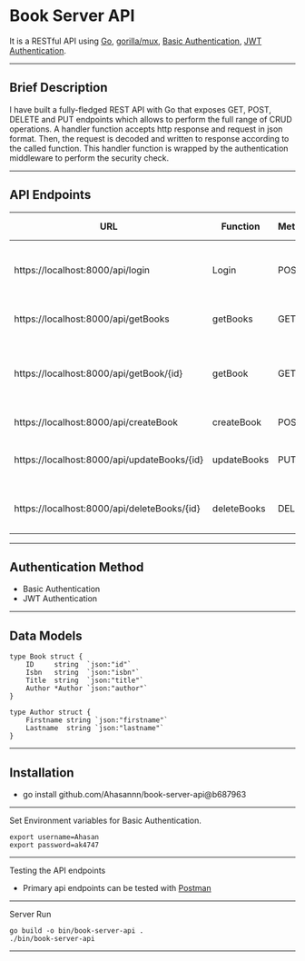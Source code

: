 # Book Server API 

It is a RESTful API using [Go](https://github.com/golang), [gorilla/mux](https://github.com/gorilla/mux), [Basic Authentication](https://learningprogramming.net/golang/golang-restful-web-api/basic-authentication-in-golang-restful-web-api/), [JWT Authentication](https://github.com/dgrijalva/jwt-go).

<hr/>

## Brief Description

<p>I have built a fully-fledged REST API with Go that exposes GET, POST, DELETE and PUT endpoints which allows to perform the full range of CRUD operations. A handler function accepts http response and request in json format. Then, the request is decoded and written to response according to the called function. This handler function is wrapped by the authentication middleware to perform the security check.</p>

<hr/>

## API Endpoints 

| URL      | Function    | Method | Description | Authentication Type
| -----------   | ----------- | ------ | ----------- |---------- 
| https://localhost:8000/api/login    | Login      |     POST   |  Return JWT token in response for successful authentication | Basic
| https://localhost:8000/api/getBooks | getBooks   |   GET     | Returns the details of all the books | JWT
| https://localhost:8000/api/getBook/{id} | getBook | GET  |  Returns the details of the book with the valid requested book id | JWT
| https://localhost:8000/api/createBook | createBook | POST | Creates a new book | JWT
| https://localhost:8000/api/updateBooks/{id} | updateBooks | PUT | Updates the details of the requested book id | JWT
| https://localhost:8000/api/deleteBooks/{id} | deleteBooks | DELETE | Deletes the book specified by id | JWT

<hr/>

## Authentication Method

- Basic Authentication
- JWT Authentication

<hr/>

## Data Models

    type Book struct {
        ID     string  `json:"id"`
        Isbn   string  `json:"isbn"`
        Title  string  `json:"title"`
        Author *Author `json:"author"`
    }

    type Author struct {
        Firstname string `json:"firstname"`
        Lastname  string `json:"lastname"`
    }
    
<hr/>

## Installation 
* go install github.com/Ahasannn/book-server-api@b687963

<hr/>

Set Environment variables for Basic Authentication.

    export username=Ahasan 
    export password=ak4747

<hr/>

Testing the API endpoints

* Primary api endpoints can be tested with [Postman](https://www.postman.com/)

<hr/>

Server Run 

    go build -o bin/book-server-api .
    ./bin/book-server-api

<hr/>




